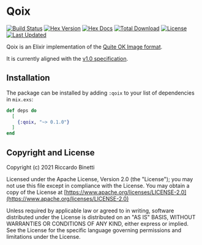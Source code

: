 # Qoix

[![Build Status](https://github.com/rbino/qoix/actions/workflows/ci.yaml/badge.svg)](https://github.com/rbino/qoix/actions/workflows/ci.yaml)
[![Hex Version](https://img.shields.io/hexpm/v/qoix.svg)](https://hex.pm/packages/qoix)
[![Hex Docs](https://img.shields.io/badge/hex-docs-lightgreen.svg)](https://hexdocs.pm/qoix/)
[![Total Download](https://img.shields.io/hexpm/dt/qoix.svg)](https://hex.pm/packages/qoix)
[![License](https://img.shields.io/hexpm/l/qoix.svg)](https://github.com/rbino/qoix/blob/master/LICENSE)
[![Last Updated](https://img.shields.io/github/last-commit/rbino/qoix.svg)](https://github.com/rbino/qoix/commits/master)


Qoix is an Elixir implementation of the [Quite OK Image format](https://qoiformat.org).

It is currently aligned with the [v1.0 specification](https://qoiformat.org/qoi-specification.pdf).

## Installation

The package can be installed by adding `:qoix` to your list of dependencies in `mix.exs`:

```elixir
def deps do
  [
    {:qoix, "~> 0.1.0"}
  ]
end
```

## Copyright and License

Copyright (c) 2021 Riccardo Binetti

Licensed under the Apache License, Version 2.0 (the "License");
you may not use this file except in compliance with the License.
You may obtain a copy of the License at [https://www.apache.org/licenses/LICENSE-2.0](https://www.apache.org/licenses/LICENSE-2.0)

Unless required by applicable law or agreed to in writing, software
distributed under the License is distributed on an "AS IS" BASIS,
WITHOUT WARRANTIES OR CONDITIONS OF ANY KIND, either express or implied.
See the License for the specific language governing permissions and
limitations under the License.

